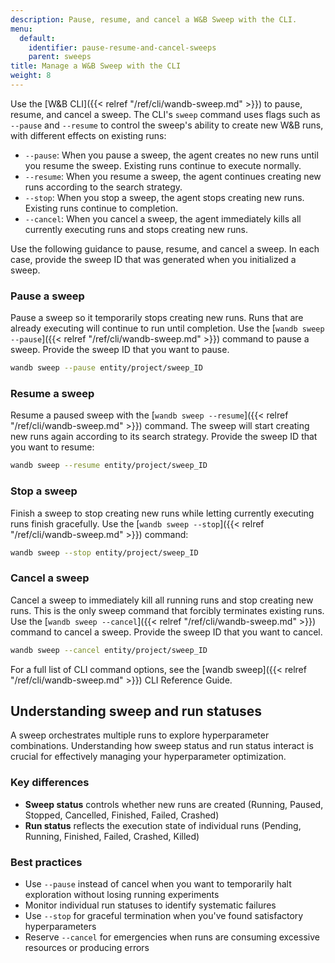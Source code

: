 ```yaml
---
description: Pause, resume, and cancel a W&B Sweep with the CLI.
menu:
  default:
    identifier: pause-resume-and-cancel-sweeps
    parent: sweeps
title: Manage a W&B Sweep with the CLI
weight: 8
---
```


Use the [W&B CLI]({{< relref "/ref/cli/wandb-sweep.md" >}}) to pause, resume, and cancel a sweep. The CLI's `sweep` command uses flags such as `--pause` and `--resume` to control the sweep's ability to create new W&B runs, with different effects on existing runs:

- `--pause`: When you pause a sweep, the agent creates no new runs until you resume the sweep. Existing runs continue to execute normally.
- `--resume`: When you resume a sweep, the agent continues creating new runs according to the search strategy.
- `--stop`: When you stop a sweep, the agent stops creating new runs. Existing runs continue to completion.
- `--cancel`: When you cancel a sweep, the agent immediately kills all currently executing runs and stops creating new runs.


Use the following guidance to pause, resume, and cancel a sweep. In each case, provide the sweep ID that was generated when you initialized a sweep.

### Pause a sweep

Pause a sweep so it temporarily stops creating new runs. Runs that are already executing will continue to run until completion. Use the [`wandb sweep --pause`]({{< relref "/ref/cli/wandb-sweep.md" >}}) command to pause a sweep. Provide the sweep ID that you want to pause.

```bash
wandb sweep --pause entity/project/sweep_ID
```

### Resume a sweep

Resume a paused sweep with the [`wandb sweep --resume`]({{< relref "/ref/cli/wandb-sweep.md" >}}) command. The sweep will start creating new runs again according to its search strategy. Provide the sweep ID that you want to resume:

```bash
wandb sweep --resume entity/project/sweep_ID
```

### Stop a sweep

Finish a sweep to stop creating new runs while letting currently executing runs finish gracefully. Use the [`wandb sweep --stop`]({{< relref "/ref/cli/wandb-sweep.md" >}}) command:

```bash
wandb sweep --stop entity/project/sweep_ID
```

### Cancel a sweep

Cancel a sweep to immediately kill all running runs and stop creating new runs. This is the only sweep command that forcibly terminates existing runs. Use the [`wandb sweep --cancel`]({{< relref "/ref/cli/wandb-sweep.md" >}}) command to cancel a sweep. Provide the sweep ID that you want to cancel.

```bash
wandb sweep --cancel entity/project/sweep_ID
```

For a full list of CLI command options, see the [wandb sweep]({{< relref "/ref/cli/wandb-sweep.md" >}}) CLI Reference Guide.

## Understanding sweep and run statuses

A sweep orchestrates multiple runs to explore hyperparameter combinations. Understanding how sweep status and run status interact is crucial for effectively managing your hyperparameter optimization.

### Key differences

- **Sweep status** controls whether new runs are created (Running, Paused, Stopped, Cancelled, Finished, Failed, Crashed)
- **Run status** reflects the execution state of individual runs (Pending, Running, Finished, Failed, Crashed, Killed)

### Best practices

- Use `--pause` instead of cancel when you want to temporarily halt exploration without losing running experiments
- Monitor individual run statuses to identify systematic failures
- Use `--stop` for graceful termination when you've found satisfactory hyperparameters
- Reserve `--cancel` for emergencies when runs are consuming excessive resources or producing errors
